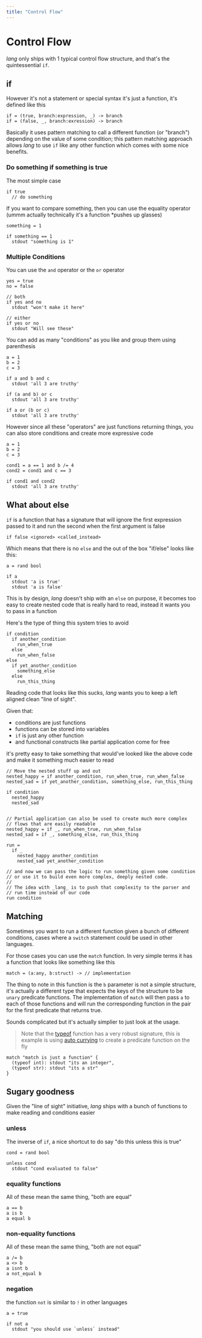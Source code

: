 ```yaml
---
title: "Control Flow"
---
```


# Control Flow

_lang_ only ships with 1 typical control flow structure, and that's the
quintessential `if`.

## if

However it's not a statement or special syntax it's just a function, it's
defined like this

```
if = (true, branch:expression, _) -> branch
if = (false, _, branch:exression) -> branch
```

Basically it uses pattern matching to call a different function (or
"branch") depending on the value of some condition; this pattern matching
approach allows _lang_ to use `if` like any other function which comes with
some nice benefits.

### Do something if something is true

The most simple case

```
if true
  // do something
```

If you want to compare something, then you can use the equality operator
(ummm actually technically it's a function \*pushes up glasses)

```
something = 1

if something == 1
  stdout "something is 1"
```

### Multiple Conditions

You can use the `and` operator or the `or` operator


```
yes = true
no = false

// both
if yes and no
  stdout "won't make it here"

// either
if yes or no
  stdout "Will see these"
```

You can add as many "conditions" as you like and group them using parenthesis

```
a = 1
b = 2
c = 3

if a and b and c
  stdout 'all 3 are truthy'

if (a and b) or c
  stdout 'all 3 are truthy'

if a or (b or c)
  stdout 'all 3 are truthy'
```

However since all these "operators" are just functions returning things, you
can also store conditions and create more expressive code

```
a = 1
b = 2
c = 3

cond1 = a == 1 and b /= 4
cond2 = cond1 and c == 3

if cond1 and cond2
  stdout 'all 3 are truthy'
```

## What about else

`if` is a function that has a signature that will ignore the first expression passed to it and run the second when the first argument is false

```
if false <ignored> <called_instead>
```

Which means that there is no `else` and the out of the box "if/else" looks like this:


```
a = rand bool

if a
  stdout 'a is true'
  stdout 'a is false'
```

This is by design, _lang_ doesn't ship with an `else` on purpose, it becomes
too easy to create nested code that is really hard to read, instead it wants
you to pass in a function

Here's the type of thing this system tries to avoid

```
if condition
  if another_condition
    run_when_true
  else
    run_when_false
else
  if yet_another_condition
    something_else
  else
    run_this_thing
```

Reading code that looks like this sucks, _lang_ wants you to keep a left
aligned clean "line of sight".

Given that:
- conditions are just functions
- functions can be stored into variables
- `if` is just any other function
- and functional constructs like partial application come for free

it's pretty easy to take something that would've looked like the above code and make it something much easier to read

```
// Move the nested stuff up and out
nested_happy = if another_condition, run_when_true, run_when_false
nested_sad = if yet_another_condition, something_else, run_this_thing

if condition
  nested_happy
  nested_sad
  
  
// Partial application can also be used to create much more complex
// flows that are easily readable
nested_happy = if _, run_when_true, run_when_false
nested_sad = if _, something_else, run_this_thing

run =
  if _
    nested_happy another_condition
    nested_sad yet_another_condition

// and now we can pass the logic to run something given some condition
// or use it to build even more complex, deeply nested code.
//
// The idea with _lang_ is to push that complexity to the parser and
// run time instead of our code
run condition
```


## Matching

Sometimes you want to run a different function given a bunch of different conditions, 
cases where a `switch` statement could be used in other languages.

For those cases you can use the `match` function. In very simple terms it has a function that looks like something like this

```
match = (a:any, b:struct) -> // implementation
```

The thing to note in this function is the `b` parameter is not a simple structure, it's actually a different type that expects the keys of the structure to be `unary` predicate functions. The implementation of `match` will then pass `a` to each of those functions and will run the corresponding function in the pair for the first predicate that returns true.

Sounds complicated but it's actually simplier to just look at the usage.

> Note that the [typeof]() function has a very robust signature, this is example is using [auto currying]() to create a predicate function on the fly

```
match "match is just a function" {
  (typeof int): stdout "its an integer",
  (typeof str): stdout "its a str"
}
```


## Sugary goodness

Given the "line of sight" initiative, _lang_ ships with a bunch of functions to make reading and conditions easier

### unless

The inverse of `if`, a nice shortcut to do say "do this unless this is true"

```
cond = rand bool

unless cond
  stdout "cond evaluated to false"
```

### equality functions

All of these mean the same thing, "both are equal"

```
a == b
a is b
a equal b
```

### non-equality functions

All of these mean the same thing, "both are not equal"

```
a /= b
a <> b
a isnt b
a not_equal b
```

### negation

the function `not` is similar to `!` in other languages

```
a = true

if not a
  stdout "you should use `unless` instead"
```
